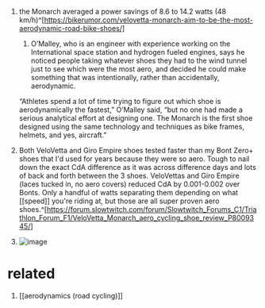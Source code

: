 1. the Monarch averaged a power savings of 8.6 to 14.2 watts (48 km/h)^[https://bikerumor.com/velovetta-monarch-aim-to-be-the-most-aerodynamic-road-bike-shoes/]
	1. O’Malley, who is an engineer with experience working on the International space station and hydrogen fueled engines, says he noticed people taking whatever shoes they had to the wind tunnel just to see which were the most aero, and decided he could make something that was intentionally, rather than accidentally, aerodynamic.
   
   “Athletes spend a lot of time trying to figure out which shoe is aerodynamically the fastest,” O’Malley said, “but no one had made a serious analytical effort at designing one. The Monarch is the first shoe designed using the same technology and techniques as bike frames, helmets, and yes, aircraft.”
3. Both VeloVetta and Giro Empire shoes tested faster than my Bont Zero+ shoes that I'd used for years because they were so aero. Tough to nail down the exact CdA difference as it was across difference days and lots of back and forth between the 3 shoes. VeloVettas and Giro Empire (laces tucked in, no aero covers) reduced CdA by 0.001-0.002 over Bonts. Only a handful of watts separating them depending on what [[speed]] you're riding at, but those are all super proven aero shoes.^[https://forum.slowtwitch.com/forum/Slowtwitch_Forums_C1/Triathlon_Forum_F1/VeloVetta_Monarch_aero_cycling_shoe_review_P8009345/]
4. ![image](https://www.velovetta.com/cdn/shop/files/278A2450_600x.jpg?v=1692798078)

# related
1. [[aerodynamics (road cycling)]]